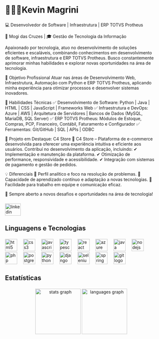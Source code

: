 <h1 align="left">🧑🏻‍💻Kevin Magrini</h1>

###

<p align="left">💻 Desenvolvedor de Software | Infraestrutura | ERP TOTVS Protheus

📍 Mogi das Cruzes | 🎓 Gestão de Tecnologia da Informação

Apaixonado por tecnologia, atuo no desenvolvimento de soluções eficientes e escaláveis, combinando conhecimentos em desenvolvimento de software, infraestrutura e ERP TOTVS Protheus. Busco constantemente aprimorar minhas habilidades e explorar novas oportunidades na área de tecnologia.

🚀 Objetivo Profissional
Atuar nas áreas de Desenvolvimento Web, Infraestrutura, Automação com Python e ERP TOTVS Protheus, aplicando minha experiência para otimizar processos e desenvolver sistemas inovadores.

🔧 Habilidades Técnicas
✅ Desenvolvimento de Software: Python | Java | HTML | CSS | JavaScript | Frameworks Web
✅ Infraestrutura e DevOps: Azure | AWS | Arquitetura de Servidores | Bancos de Dados (MySQL, MariaDB, SQL Server)
✅ ERP TOTVS Protheus: Módulos de Estoque, Compras, PCP, Financeiro, Contábil, Faturamento e Configurador
✅ Ferramentas: Git/GitHub | SQL | APIs | ODBC

🛒 Projeto em Destaque: C4 Store
📌 C4 Store – Plataforma de e-commerce desenvolvida para oferecer uma experiência intuitiva e eficiente aos usuários. Contribuí no desenvolvimento da aplicação, incluindo:
✔ Implementação e manutenção da plataforma.
✔ Otimização de performance, responsividade e acessibilidade.
✔ Integração com sistemas de pagamento e gestão de pedidos.

💡 Diferenciais
🔹 Perfil analítico e foco na resolução de problemas.
🔹 Capacidade de aprendizado contínuo e adaptação a novas tecnologias.
🔹 Facilidade para trabalho em equipe e comunicação eficaz.

📩 Sempre aberto a novos desafios e oportunidades na área de tecnologia!</p>

###

<div align="left">
  <a href="www.linkedin.com/in/kevin-magrini" target="_blank">
    <img src="https://raw.githubusercontent.com/maurodesouza/profile-readme-generator/master/src/assets/icons/social/linkedin/default.svg" width="52" height="40" alt="linkedin logo"  />
  </a>
</div>

###

<h2 align="left">Linguagens e Tecnologias</h2>

###

<div align="left">
  <img src="https://cdn.jsdelivr.net/gh/devicons/devicon/icons/html5/html5-original.svg" height="40" alt="html5 logo"  />
  <img width="12" />
  <img src="https://cdn.jsdelivr.net/gh/devicons/devicon/icons/css3/css3-original.svg" height="40" alt="css3 logo"  />
  <img width="12" />
  <img src="https://cdn.jsdelivr.net/gh/devicons/devicon/icons/javascript/javascript-original.svg" height="40" alt="javascript logo"  />
  <img width="12" />
  <img src="https://cdn.jsdelivr.net/gh/devicons/devicon/icons/typescript/typescript-original.svg" height="40" alt="typescript logo"  />
  <img width="12" />
  <img src="https://cdn.jsdelivr.net/gh/devicons/devicon/icons/react/react-original.svg" height="40" alt="react logo"  />
  <img width="12" />
  <img src="https://cdn.jsdelivr.net/gh/devicons/devicon/icons/azure/azure-original.svg" height="40" alt="azure logo"  />
  <img width="12" />
  <img src="https://cdn.jsdelivr.net/gh/devicons/devicon/icons/java/java-original.svg" height="40" alt="java logo"  />
  <img width="12" />
  <img src="https://cdn.jsdelivr.net/gh/devicons/devicon/icons/nodejs/nodejs-original.svg" height="40" alt="nodejs logo"  />
  <img width="12" />
  <img src="https://cdn.jsdelivr.net/gh/devicons/devicon/icons/php/php-original.svg" height="40" alt="php logo"  />
  <img width="12" />
  <img src="https://cdn.jsdelivr.net/gh/devicons/devicon/icons/postgresql/postgresql-original.svg" height="40" alt="postgresql logo"  />
  <img width="12" />
  <img src="https://cdn.jsdelivr.net/gh/devicons/devicon/icons/python/python-original.svg" height="40" alt="python logo"  />
  <img width="12" />
  <img src="https://cdn.jsdelivr.net/gh/devicons/devicon/icons/django/django-plain.svg" height="40" alt="django logo"  />
  <img width="12" />
  <img src="https://cdn.jsdelivr.net/gh/devicons/devicon/icons/selenium/selenium-original.svg" height="40" alt="selenium logo"  />
  <img width="12" />
  <img src="https://cdn.jsdelivr.net/gh/devicons/devicon/icons/spring/spring-original.svg" height="40" alt="spring logo"  />
  <img width="12" />
  <img src="https://cdn.jsdelivr.net/gh/devicons/devicon/icons/git/git-original.svg" height="40" alt="git logo"  />
</div>

###

<h2 align="left">Estatísticas</h2>

###

<div align="center">
  <img src="https://github-readme-stats.vercel.app/api?username=kmagrini&hide_title=false&hide_rank=false&show_icons=true&include_all_commits=true&count_private=true&disable_animations=false&theme=gruvbox_light&locale=pt-br&hide_border=false&order=1" height="150" alt="stats graph"  />
  <img src="https://github-readme-stats.vercel.app/api/top-langs?username=kmagrini&locale=pt-br&hide_title=false&layout=compact&card_width=320&langs_count=5&theme=gruvbox_light&hide_border=false&order=2" height="150" alt="languages graph"  />
</div>

###
